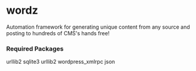 # wordz
Automation framework for generating unique content from any source and posting to hundreds of CMS's hands free!

### Required Packages
urllib2
sqlite3
urllib2
wordpress_xmlrpc
json
